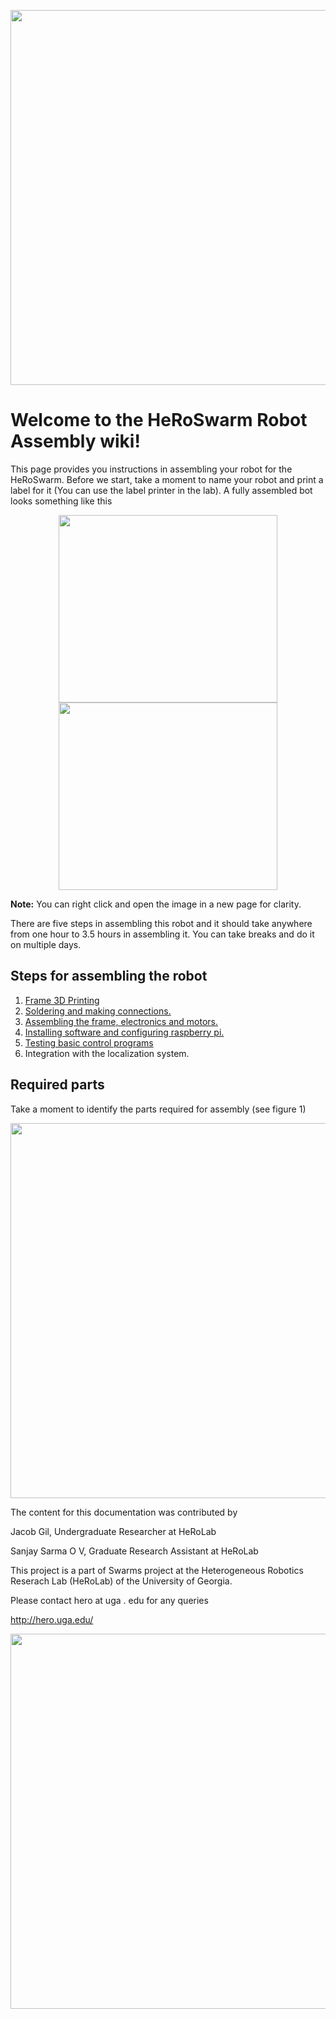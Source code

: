 
<p align="center">
<img src="https://github.com/sanjayovs/HeRoSwarm_Assembly_Version1/blob/master/HeroSwarm%20Logo.png" width="600">
</p>



# Welcome to the HeRoSwarm Robot Assembly wiki!


This page provides you instructions in assembling your robot for the HeRoSwarm.
Before we start, take a moment to name your robot and print a label for it (You can use the label printer in the lab).
A fully assembled bot looks something like this
<p align="center">
<img src="https://github.com/sanjayovs/HeRoSwarm_Assembly_Version1/blob/master/renderV1_1.png" width="350" height ="300">
  <img src="https://github.com/sanjayovs/HeRoSwarm_Assembly_Version1/blob/master/botV1.jpg" width="350" height ="300">
</p>

**Note:** You can right click and open the image in a new page for clarity.

There are five steps in assembling this robot and it should take anywhere from one hour to 3.5 hours in assembling it. You can take breaks and do it on multiple days.

Steps for assembling the robot
---------------------------------
1. [Frame 3D Printing](https://github.com/herolab-uga/HeRoSwarm_Assembly/wiki/Frame-3D-Printing)
2. [Soldering and making connections.](https://github.com/sanjayovs/HeRoSwarm_Assembly/wiki/Soldering-and-Making-Connections)
3. [Assembling the frame, electronics and motors.](https://github.com/sanjayovs/HeRoSwarm_Assembly/wiki/Assembling-the-frame,-electronics-and-motors)
4. [Installing software and configuring raspberry pi.](https://github.com/sanjayovs/HeRoSwarm_Assembly_Version1/wiki/Installing-software-and-configuring-raspberry-pi)
5. [Testing basic control programs](https://github.com/sanjayovs/HeRoSwarm_Assembly_Version1/wiki/Testing-basic-control-programs)
6. Integration with the localization system.

## Required parts
Take a moment to identify the parts required for assembly (see figure 1)
<p align="center">
<img src="https://github.com/sanjayovs/HeRoSwarm_Assembly/blob/master/Picture1.png" width="600">
</p>



The content for this documentation was contributed by

Jacob Gil, Undergraduate Researcher at HeRoLab

Sanjay Sarma O V, Graduate Research Assistant at HeRoLab


This project is a part of Swarms project at the Heterogeneous Robotics Reserach Lab (HeRoLab) of the University of Georgia.

Please contact hero at uga . edu for any queries

http://hero.uga.edu/

<p align="center">
<img src="http://hero.uga.edu/wp-content/uploads/2019/04/HeRo-Logo-3.png" width="600">
</p>





